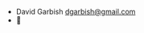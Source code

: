-  David Garbish dgarbish@gmail.com
- 👀

<!---
dgarbish/dgarbish is a ✨ special ✨ repository because its `README.md` (this file) appears on your GitHub profile.
You can click the Preview link to take a look at your changes.
--->
